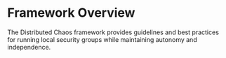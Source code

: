 # Framework Overview

The Distributed Chaos framework provides guidelines and best practices for running local security groups while maintaining autonomy and independence.

